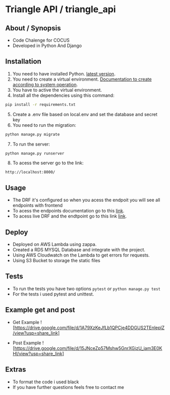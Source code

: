 # Triangle API / triangle_api

## About / Synopsis

* Code Chalenge for COCUS
* Developed in Python And Django

## Installation

1. You need to have installed Python. [latest version](https://www.python.org/downloads/).
2. You need to create a virtual environment. [Documentation to create according to system operation](https://docs.python.org/3/library/venv.html).
3. You have to active the virtual environment.
4. Install all the dependencies using this command: 
``` sh 
pip install -r requirements.txt
```
5. Create a .env file based on local.env and set the database and secret key 
6. You need to run the migration: 
``` sh 
python manage.py migrate
```
7. To run the server:
``` sh 
python manage.py runserver
```
8. To acess the server go to the link:
```
http://localhost:8000/
```

## Usage

* The DRF it's configured so when you acess the endpoit you will see all endpoints with frontend
* To acess the endpoints documentation go to this [link](https://ljor47zd7j.execute-api.us-east-1.amazonaws.com/production/doc/).
* To acess live DRF and the endtpoint go to this link [link](https://ljor47zd7j.execute-api.us-east-1.amazonaws.com/production/).

## Deploy

* Deployed on AWS Lambda using zappa.
* Created a RDS MYSQL Database and integrate with the project.
* Using AWS Cloudwatch on the Lambda to get errors for requests.
* Using S3 Bucket to storage the static files

## Tests

* To run the tests you have two options `pytest` or `python manage.py test`
* For the tests i used pytest and unittest.

## Example get and post

* Get Example
![https://drive.google.com/file/d/1A79XzKeJfLb1QPCje4DDGUS2TEnleplZ/view?usp=share_link]

* Post Example
![https://drive.google.com/file/d/15JNceZp57Mshw5GnrXGjzU_iam3E0KHl/view?usp=share_link]
## Extras

* To format the code i used black
* If you have further questions feels free to contact me